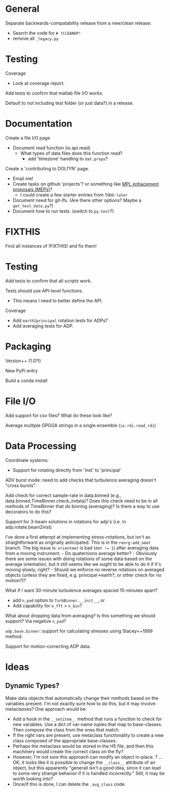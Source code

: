 General
=======

Separate backwards-compatability release from a new/clean release:

- Search the code for `# !CLEANUP!`
- remove all `_legacy.py`

Testing
=======

Coverage
- Look at coverage report.

Add tests to confirm that matlab file I/O works.

Default to not including test folder (or just data?) in a release.

Documentation
=============

Create a file I/O page
- Document read function (io.api.read)
  - What types of data files does this function read?
    - add 'timezone' handling to `dat.props`?

Create a 'contributing to DOLfYN' page.
- Email me!
- Create tasks on github 'projects'? or something like [MPL enhacement proposals (MEPs)](https://matplotlib.org/devel/MEP/index.html)?
  - I could create a few starter entries from `TODO-later`
- Document need for git-lfs. (Are there other options? Maybe a `get_test_data.py`?)
- Document how to run tests. (switch to `py.test`?)

FIXTHIS
=======

Find all instances of !FIXTHIS! and fix them!

Testing
=======

Add tests to confirm that all *scripts* work.

Tests should use API-level functions.
- This means I need to better define the API.

Coverage
- Add `earth2principal` rotation tests for ADPs?
- Add averaging tests for ADP.

Packaging
=========

Version++ (1.0?!)

New PyPi entry

Build a conda install

File I/O
========

Add support for csv files? What do these look like?

Average multiple GPGGA strings in a single ensemble (`io.rdi.read_rdi`)

Data Processing
===============

Coordinate systems:
- Support for rotating directly from 'inst' to 'principal'

ADV burst mode: need to add checks that turbulence averaging doesn't "cross bursts".

Add check for correct sample-rate in data.binned (e.g., data.binned.TimeBinner.check_indata)? Does this check need to be in all methods of TimeBinner that do binning (averaging)? Is there a way to use decorators to do this?

Support for 3-beam solutions in rotations for adp's (i.e. in adp.rotate.beam2inst)

I've done a first attempt at implementing stress-rotations, but isn't as straightforward as originally anticipated.  This is in the `reorg-add_omat` branch. The big issue is: `orientmat` is bad (`det != 1`) after averaging data from a moving instrument.
    - Do quaternions average better?
    - Obviously there are some issues with doing rotations of some data based on the average orientation, but it still seems like we ought to be able to do it if it's moving slowly, right?
    - Should we enforce no reverse rotations on averaged objects (unless they are fixed, e.g. principal->earth?, or other check for no motion?)?

What if I want 30-minute turbulence averages spaced 15-minutes apart?
  - add `n_pad` option to `TurbBinner.__init__`, or
  - Add capability for `n_fft` > `n_bin`?

What about dropping data from averaging? Is this something we should support? Via negative `n_pad`?

``adp.base.binner``: support for calculating stresses using Stacey++1999 method.

Support for motion-correcting ADP data.

Ideas
=====

Dynamic Types?
-------------

Make data objects that automatically change their methods based on the variables present. I'm not exactly sure how to do this, but it may involve metaclasses? One approach would be:
- Add a hook in the `__setitem__` method that runs a function to check for new variables. Use a dict of var-name tuples that map to base-classes. Then compose the class from the ones that match.
- If the right vars are present, use metaclass functionality to create a new class composed of the appropriate base-classes.
- Perhaps the metaclass would be stored in the H5 file, and then this machinery would create the correct class on the fly?
- However, I'm not sure this approach can modify an object in-place. ? ... OK, it looks like it is possible to change the `__class__` attribute of an object, but this apparently "generall isn't a good idea, since it can lead to some very strange behavior if it is handled incorrectly." Still, it may be worth looking into?
- Once/if this is done, I can delete the `_avg_class` code.
